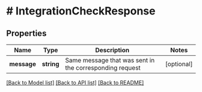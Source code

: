 # # IntegrationCheckResponse

## Properties

Name | Type | Description | Notes
------------ | ------------- | ------------- | -------------
**message** | **string** | Same message that was sent in the corresponding request | [optional]

[[Back to Model list]](../../README.md#models) [[Back to API list]](../../README.md#endpoints) [[Back to README]](../../README.md)
